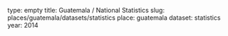type: empty
title: Guatemala / National Statistics
slug: places/guatemala/datasets/statistics
place: guatemala
dataset: statistics
year: 2014
